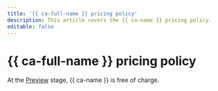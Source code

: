 ```yaml
---
title: '{{ ca-full-name }} pricing policy'
description: This article covers the {{ ca-name }} pricing policy.
editable: false
---
```


# {{ ca-full-name }} pricing policy

At the [Preview](../overview/concepts/launch-stages.md) stage, {{ ca-name }} is free of charge.
